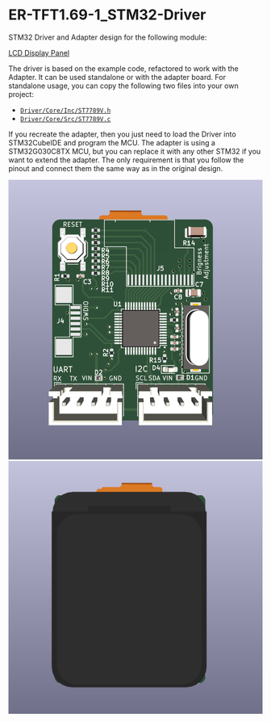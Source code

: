 # ER-TFT1.69-1_STM32-Driver

STM32 Driver and Adapter design for the following module:

[LCD Display Panel](https://www.buydisplay.com/1-69-inch-color-280x240-round-rectangle-ips-tft-lcd-display-panel-st7789)

The driver is based on the example code, refactored to work with the Adapter. It can be used standalone or with the adapter board. For standalone usage, you can copy the following two files into your own project:

- [```Driver/Core/Inc/ST7789V.h```](Driver/Core/Inc/ST7789V.h)
- [```Driver/Core/Src/ST7789V.c```](Driver/Core/Src/ST7789V.c)

If you recreate the adapter, then you just need to load the Driver into STM32CubeIDE and program the MCU. The adapter is using a STM32G030C8TX MCU, but you can replace it with any other STM32 if you want to extend the adapter. The only requirement is that you follow the pinout and connect them the same way as in the original design.

![Adapter 3D - Front](./image/../Images/3D_View_Front.png)
![Adapter 3D - Back](./image/../Images/3D_View_Back.png)